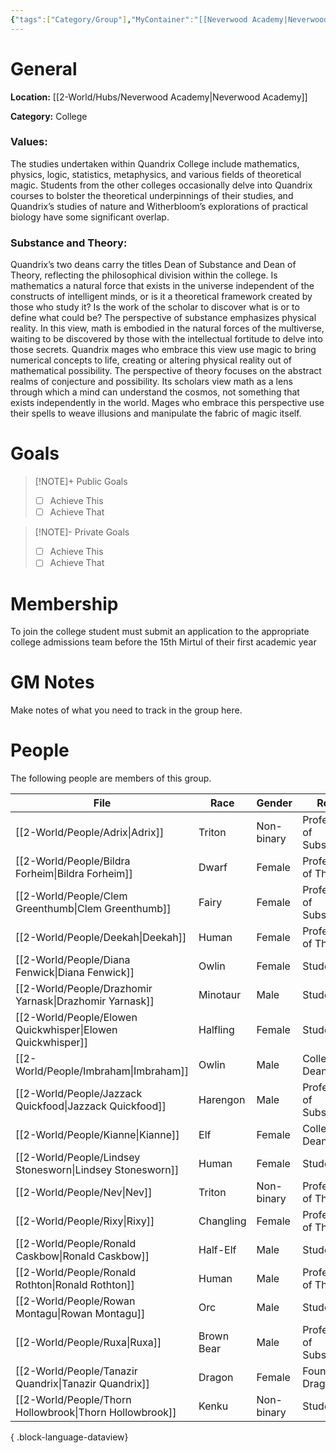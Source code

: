 ```yaml
---
{"tags":["Category/Group"],"MyContainer":"[[Neverwood Academy|Neverwood Academy]]","MyCategory":"College","image":"map-1.4-quandrix-campus.jpg","obsidianUIMode":"preview","faction":null,"primary_contact":"John Doe","founder":["Tanazir Quandrix"],"deans":["Kianne","Imbraham"],"staff":["Adrix","Nev","Deekah","Bildra Forheim","Clem Greenthumb","Jazzack Quickfood","Ronald Rothton","Rixy"],"dg-publish":true,"dg-path":"World/Groups/Colleges/Quandrix College.md","permalink":"/world/groups/colleges/quandrix-college/","dgPassFrontmatter":true,"updated":"2025-09-29T13:22:26.000+01:00"}
---
```



# General

**Location:** [[2-World/Hubs/Neverwood Academy\|Neverwood Academy]]

**Category:** College

### Values:
The studies undertaken within Quandrix College include mathematics, physics, logic, statistics, metaphysics, and various fields of theoretical magic. Students from the other colleges occasionally delve into Quandrix courses to bolster the theoretical underpinnings of their studies, and Quandrix’s studies of nature and Witherbloom’s explorations of practical biology have some significant overlap.

### Substance and Theory:
Quandrix’s two deans carry the titles Dean of Substance and Dean of Theory, reflecting the philosophical division within the college. Is mathematics a natural force that exists in the universe independent of the constructs of intelligent minds, or is it a theoretical framework created by those who study it? Is the work of the scholar to discover what is or to define what could be?
The perspective of substance emphasizes physical reality. In this view, math is embodied in the natural forces of the multiverse, waiting to be discovered by those with the intellectual fortitude to delve into those secrets. Quandrix mages who embrace this view use magic to bring numerical concepts to life, creating or altering physical reality out of mathematical possibility.
The perspective of theory focuses on the abstract realms of conjecture and possibility. Its scholars view math as a lens through which a mind can understand the cosmos, not something that exists independently in the world. Mages who embrace this perspective use their spells to weave illusions and manipulate the fabric of magic itself.

# Goals

> [!NOTE]+ Public Goals
> - [ ] Achieve This
> - [ ] Achieve That

> [!NOTE]- Private Goals
> - [ ] Achieve This
> - [ ] Achieve That

# Membership
To join the college student must submit an application to the appropriate college admissions team before the 15th Mirtul of their first academic year

# GM Notes

Make notes of what you need to track in the group here. 


# People

The following people are members of this group.  


| File                                                           | Race       | Gender     | Role                   |
| -------------------------------------------------------------- | ---------- | ---------- | ---------------------- |
| [[2-World/People/Adrix\|Adrix]]                             | Triton     | Non-binary | Professor of Substance |
| [[2-World/People/Bildra Forheim\|Bildra Forheim]]           | Dwarf      | Female     | Professor of Theory    |
| [[2-World/People/Clem Greenthumb\|Clem Greenthumb]]         | Fairy      | Female     | Professor of Substance |
| [[2-World/People/Deekah\|Deekah]]                           | Human      | Female     | Professor of Theory    |
| [[2-World/People/Diana Fenwick\|Diana Fenwick]]             | Owlin      | Female     | Student                |
| [[2-World/People/Drazhomir Yarnask\|Drazhomir Yarnask]]     | Minotaur   | Male       | Student                |
| [[2-World/People/Elowen Quickwhisper\|Elowen Quickwhisper]] | Halfling   | Female     | Student                |
| [[2-World/People/Imbraham\|Imbraham]]                       | Owlin      | Male       | College Dean           |
| [[2-World/People/Jazzack Quickfood\|Jazzack Quickfood]]     | Harengon   | Male       | Professor of Substance |
| [[2-World/People/Kianne\|Kianne]]                           | Elf        | Female     | College Dean           |
| [[2-World/People/Lindsey Stonesworn\|Lindsey Stonesworn]]   | Human      | Female     | Student                |
| [[2-World/People/Nev\|Nev]]                                 | Triton     | Non-binary | Professor of Theory    |
| [[2-World/People/Rixy\|Rixy]]                               | Changling  | Female     | Professor of Theory    |
| [[2-World/People/Ronald Caskbow\|Ronald Caskbow]]           | Half-Elf   | Male       | Student                |
| [[2-World/People/Ronald Rothton\|Ronald Rothton]]           | Human      | Male       | Professor of Theory    |
| [[2-World/People/Rowan Montagu\|Rowan Montagu]]             | Orc        | Male       | Student                |
| [[2-World/People/Ruxa\|Ruxa]]                               | Brown Bear | Male       | Professor of Substance |
| [[2-World/People/Tanazir Quandrix\|Tanazir Quandrix]]       | Dragon     | Female     | Founder Dragon         |
| [[2-World/People/Thorn Hollowbrook\|Thorn Hollowbrook]]     | Kenku      | Non-binary | Student                |

{ .block-language-dataview}

